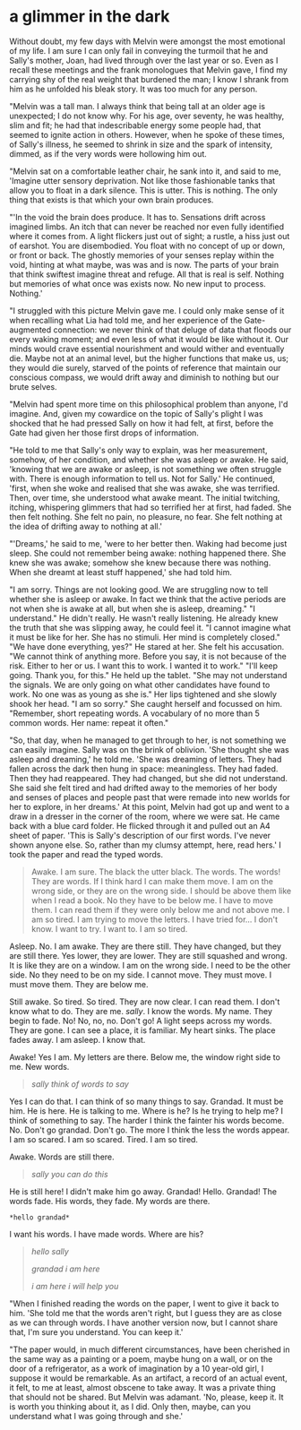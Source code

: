 
# a glimmer in the dark

Without doubt, my few days with Melvin were amongst the most emotional of my life. I am sure I can only fail in conveying the turmoil that he and Sally's mother, Joan, had lived through over the last year or so. Even as I recall these meetings and the frank monologues that Melvin gave, I find my carrying shy of the real weight that burdened the man; I know I shrank from him as he unfolded his bleak story. It was too much for any person.

"Melvin was a tall man. I always think that being tall at an older age is unexpected; I do not know why. For his age, over seventy, he was healthy, slim and fit; he had that indescribable energy some people had, that seemed to ignite action in others. However, when he spoke of these times, of Sally's illness, he seemed to shrink in size and the spark of intensity, dimmed, as if the very words were hollowing him out.

"Melvin sat on a comfortable leather chair, he sank into it, and said to me, 'Imagine utter sensory deprivation. Not like those fashionable tanks that allow you to float in a dark silence. This is utter. This is nothing. The only thing that exists is that which your own brain produces.

"'In the void the brain does produce. It has to. Sensations drift across imagined limbs. An itch that can never be reached nor even fully identified where it comes from. A light flickers just out of sight; a rustle, a hiss just out of earshot. You are disembodied. You float with no concept of up or down, or front or back. The ghostly memories of your senses replay within the void, hinting at what maybe, was was and is now. The parts of your brain that think swiftest imagine threat and refuge. All that is real is self. Nothing but memories of what once was exists now. No new input to process. Nothing.'

"I struggled with this picture Melvin gave me. I could only make sense of it when recalling what Lia had told me, and her experience of the Gate-augmented connection: we never think of that deluge of data that floods our every waking moment; and even less of what it would be like without it. Our minds would crave essential nourishment and would wither and eventually die. Maybe not at an animal level, but the higher functions that make us, us; they would die surely, starved of the points of reference that maintain our conscious compass, we would drift away and diminish to nothing but our brute selves.

"Melvin had spent more time on this philosophical problem than anyone, I'd imagine. And, given my cowardice on the topic of Sally's plight I was shocked that he had pressed Sally on how it had felt, at first, before the Gate had given her those first drops of information.

"He told to me that Sally's only way to explain, was her measurement, somehow, of her condition, and whether she was asleep or awake. He said, 'knowing that we are awake or asleep, is not something we often struggle with. There is enough information to tell us. Not for Sally.' He continued, 'first, when she woke and realised that she was awake, she was terrified. Then, over time, she understood what awake meant. The initial twitching, itching, whispering glimmers that had so terrified her at first, had faded. She then felt nothing. She felt no pain, no pleasure, no fear. She felt nothing at the idea of drifting away to nothing at all.'

"'Dreams,' he said to me, 'were to her better then. Waking had become just sleep. She could not remember being awake: nothing happened there. She knew she was awake; somehow she knew because there was nothing. When she dreamt at least stuff happened,' she had told him.

"I am sorry. Things are not looking good. We are struggling now to tell whether she is asleep or awake. In fact we think that the active periods are not when she is awake at all, but when she is asleep, dreaming."
"I understand." He didn't really. He wasn't really listening. He already knew the truth that she was slipping away, he could feel it.
"I cannot imagine what it must be like for her. She has no stimuli. Her mind is completely closed."
"We have done everything, yes?" He stared at her. She felt his accusation.
"We cannot think of anything more. Before you say, it is not because of the risk. Either to her or us. I want this to work. I wanted it to work."
"I'll keep going. Thank you, for this." He held up the tablet.
"She may not understand the signals. We are only going on what other candidates have found to work. No one was as young as she is." Her lips tightened and she slowly shook her head. "I am so sorry." She caught herself and focussed on him. "Remember, short repeating words. A vocabulary of no more than 5 common words. Her name: repeat it often."

"So, that day, when he managed to get through to her, is not something we can easily imagine. Sally was on the brink of oblivion. 'She thought she was asleep and dreaming,' he told me. 'She was dreaming of letters. They had fallen across the dark then hung in space: meaningless. They had faded. Then they had reappeared. They had changed, but she did not understand. She said she felt tired and had drifted away to the memories of her body and senses of places and people past that were remade into new worlds for her to explore, in her dreams.' At this point, Melvin had got up and went to a draw in a dresser in the corner of the room, where we were sat. He came back with a blue card folder. He flicked through it and pulled out an A4 sheet of paper. 'This is Sally's description of our first words. I've never shown anyone else. So, rather than my clumsy attempt, here, read hers.' I took the paper and read the typed words.

> Awake. I am sure. The black the utter black. The words. The words! They are words. If I think hard I can make them move. I am on the wrong side, or they are on the wrong side. I should be above them like when I read a book. No they have to be below me. I have to move them. I can read them if they were only below me and not above me. I am so tired. I am trying to move the letters. I have tried for… I don't know. I want to try. I want to. I am so tired.
>
Asleep. No. I am awake. They are there still. They have changed, but they are still there. Yes lower, they are lower. They are still squashed and wrong. It is like they are on a window. I am on the wrong side. I need to be the other side. No they need to be on my side. I cannot move. They must move. I must move them. They are below me.
>
Still awake. So tired. So tired. They are now clear. I can read them. I don't know what to do. They are me. *sally*.  I know the words. My name. They begin to fade. No! No, no, no. Don't go! A light seeps across my words. They are gone. I can see a place, it is familiar. My heart sinks. The place fades away. I am asleep. I know that.
>
Awake! Yes I am. My letters are there. Below me, the window right side to me. New words.
>
> *sally think of words to say*  
>
Yes I can do that. I can think of so many things to say. Grandad. It must be him. He is here. He is talking to me. Where is he? Is he trying to help me? I think of something to say. The harder I think the fainter his words become. No. Don't go grandad. Don't go. The more I think the less the words appear. I am so scared. I am so scared. Tired. I am so tired.
>
Awake. Words are still there.
>
> *sally you can do this*
>
He is still here! I didn't make him go away. Grandad! Hello. Grandad! The words fade. His words, they fade. My words are there.
>
	*hello grandad*
>
I want his words. I have made words. Where are his?
>
>	*hello sally*
>
>	*grandad i am here*
>
>	*i am here i will help you*


"When I finished reading the words on the paper, I went to give it back to him. 'She told me that the words aren't right, but I guess they are as close as we can through words. I have another version now, but I cannot share that, I'm sure you understand. You can keep it.'

"The paper would, in much different circumstances, have been cherished in the same way as a painting or a poem, maybe hung on a wall, or on the door of a refrigerator, as a work of imagination by a 10 year-old girl, I suppose it would be remarkable. As an artifact, a record of an actual event, it felt, to me at least, almost obscene to take away. It was a private thing that should not be shared. But Melvin was adamant. 'No, please, keep it. It is worth you thinking about it, as I did. Only then, maybe, can you understand what I was going through and she.'


